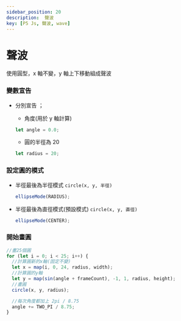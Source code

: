 ```yaml
---
sidebar_position: 20
description:  聲波
key: [P5 Js, 聲波, wave]
---
```


# 聲波

使用圓型，x 軸不變，y 軸上下移動組成聲波

### 變數宣告

- 分別宣告 ；

  - 角度(用於 y 軸計算)

  ```javascript
  let angle = 0.0;
  ```

  - 圓的半徑為 20

  ```javascript
  let radius = 20;
  ```

### 設定圓的模式

- 半徑最後為半徑模式 `circle(x, y, 半徑) `

  ```javascript
  ellipseMode(RADIUS);
  ```

- 半徑最後為直徑模式(預設模式) `circle(x, y, 直徑) `

  ```javascript
  ellipseMode(CENTER);
  ```

### 開始畫圓

```javascript
//畫25個圓
for (let i = 0; i < 25; i++) {
  //計算圓新的x軸(固定不變)
  let x = map(i, 0, 24, radius, width);
  //計算圓的y軸
  let y = map(sin(angle + frameCount), -1, 1, radius, height);
  //畫圓
  circle(x, y, radius);

  //每次角度都加上 2pi / 8.75
  angle += TWO_PI / 8.75;
}
```
